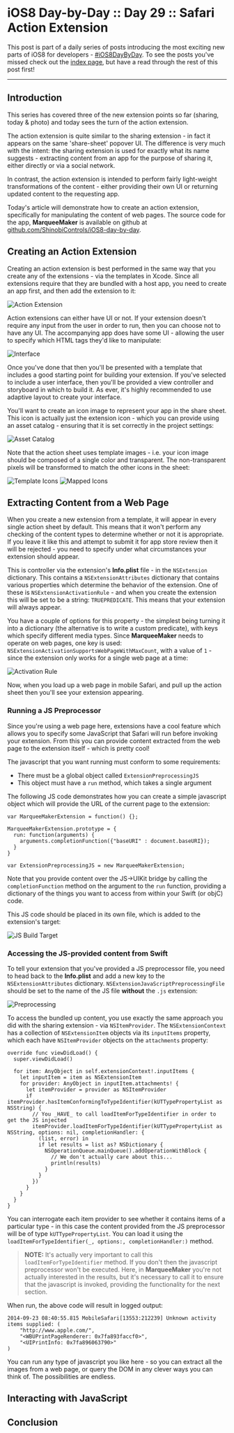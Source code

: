 # iOS8 Day-by-Day :: Day 29 :: Safari Action Extension

This post is part of a daily series of posts introducing the most exciting new
parts of iOS8 for developers - [#iOS8DayByDay](https://twitter.com/search?q=%23iOS8DayByDay).
To see the posts you've missed check out the [index page](http://shinobicontrols.com/iOS8DayByDay),
but have a read through the rest of this post first!

---

## Introduction

This series has covered three of the new extension points so far (sharing,
today & photo) and today sees the turn of the action extension.

The action extension is quite similar to the sharing extension - in fact it
appears on the same 'share-sheet' popover UI. The difference is very much with
the intent: the sharing extension is used for exactly what its name suggests -
extracting content from an app for the purpose of sharing it, either directly or
via a social network.

In contrast, the action extension is intended to perform fairly light-weight
transformations of the content - either providing their own UI or returning
updated content to the requesting app.

Today's article will demonstrate how to create an action extension,
specifically for manipulating the content of web pages. The source code for the
app, __MarqueeMaker__ is available on github at
[github.com/ShinobiControls/iOS8-day-by-day](https://github.com/ShinobiControls/iOS8-day-by-day).


## Creating an Action Extension

Creating an action extension is best performed in the same way that you create
any of the extensions - via the templates in Xcode. Since all extensions
require that they are bundled with a host app, you need to create an app first,
and then add the extension to it:

![Action Extension](assets/choosing_action_extension.png)

Action extensions can either have UI or not. If your extension doesn't require
any input from the user in order to run, then you can choose not to have any UI.
The accompanying app does have some UI - allowing the user to specify which HTML
tags they'd like to manipulate:

![Interface](assets/choosing_interface.png)

Once you've done that then you'll be presented with a template that includes a
good starting point for building your extension. If you've selected to include a
user interface, then you'll be provided a view controller and storyboard in
which to build it. As ever, it's highly recommended to use adaptive layout to
create your interface.

You'll want to create an icon image to represent your app in the share sheet.
This icon is actually just the extension icon - which you can provide using an
asset catalog - ensuring that it is set correctly in the project settings:

![Asset Catalog](assets/specify_asset_catalog.png)

Note that the action sheet uses template images - i.e. your icon image should be
composed of a single color and transparent. The non-transparent pixels will be
transformed to match the other icons in the sheet:

![Template Icons](assets/template_icons.png)
![Mapped Icons](assets/mapped_icons.png)


## Extracting Content from a Web Page

When you create a new extension from a template, it will appear in every single
action sheet by default. This means that it won't perform any checking of the
content types to determine whether or not it is appropriate. If you leave it
like this and attempt to submit it for app store review then it will be
rejected - you need to specify under what circumstances your extension should
appear.

This is controller via the extension's __Info.plist__ file - in the 
`NSExtension` dictionary. This contains a `NSExtensionAttributes` dictionary
that contains various properties which determine the behavior of the extension.
One of these is `NSExtensionActivationRule` - and when you create the extension
this will be set to be a string: `TRUEPREDICATE`. This means that your extension
will always appear.

You have a couple of options for this property - the simplest being turning it
into a dictionary (the alternative is to write a custom predicate), with keys
which specify different media types. Since __MarqueeMaker__ needs to operate on
web pages, one key is used: `NSExtensionActivationSupportsWebPageWithMaxCount`,
with a value of `1` - since the extension only works for a single web page at a
time:

![Activation Rule](assets/activation_rule.png)

Now, when you load up a web page in mobile Safari, and pull up the action sheet
then you'll see your extension appearing.

### Running a JS Preprocessor

Since you're using a web page here, extensions have a cool feature which allows
you to specify some JavaScript that Safari will run before invoking your
extension. From this you can provide content extracted from the web page to the
extension itself - which is pretty cool!

The javascript that you want running must conform to some requirements:

- There must be a global object called `ExtensionPreprocessingJS`
- This object must have a `run` method, which takes a single argument

The following JS code demonstrates how you can create a simple javascript object
which will provide the URL of the current page to the extension:

    var MarqueeMakerExtension = function() {};

    MarqueeMakerExtension.prototype = {
      run: function(arguments) {
        arguments.completionFunction({"baseURI" : document.baseURI});
      }
    }

    var ExtensionPreprocessingJS = new MarqueeMakerExtension;

Note that you provide content over the JS->UIKit bridge by calling the 
`completionFunction` method on the argument to the `run` function, providing a
dictionary of the things you want to access from within your Swift (or objC)
code.

This JS code should be placed in its own file, which is added to the extension's
target:

![JS Build Target](assets/js_build_target.png)

### Accessing the JS-provided content from Swift

To tell your extension that you've provided a JS preprocessor file, you need to
head back to the __Info.plist__ and add a new key to the `NSExtensionAttributes`
dictionary. `NSExtensionJavaScriptPreprocessingFile` should be set to the name
of the JS file __without__ the `.js` extension:

![Preprocessing](assets/preprocessing.png)

To access the bundled up content, you use exactly the same approach you did with
the sharing extension - via `NSItemProvider`. The `NSExtensionContext` has a
collection of `NSExtensionItem` objects via its `inputItems` property, which
each have `NSItemProvider` objects on the `attachments` property:

    override func viewDidLoad() {
      super.viewDidLoad()
      
      for item: AnyObject in self.extensionContext!.inputItems {
        let inputItem = item as NSExtensionItem
        for provider: AnyObject in inputItem.attachments! {
          let itemProvider = provider as NSItemProvider
          if itemProvider.hasItemConformingToTypeIdentifier(kUTTypePropertyList as NSString) {
            // You _HAVE_ to call loadItemForTypeIdentifier in order to get the JS injected
            itemProvider.loadItemForTypeIdentifier(kUTTypePropertyList as NSString, options: nil, completionHandler: {
              (list, error) in
              if let results = list as? NSDictionary {
                NSOperationQueue.mainQueue().addOperationWithBlock {
                  // We don't actually care about this...
                  println(results)
                }
              }
            })
          }
        }
      }
    }

You can interrogate each item provider to see whether it contains items of a
particular type - in this case the content provided from the JS preprocessor
will be of type `kUTTypePropertyList`. You can load it using the 
`loadItemForTypeIdentifier(_, options:, completionHandler:)` method.

> __NOTE:__ It's actually very important to call this `loadItemForTypeIdentifier`
method. If you don't then the javascript preprocessor won't be executed. Here,
in __MarqueeMaker__ you're not actually interested in the results, but it's
necessary to call it to ensure that the javascript is invoked, providing the
functionality for the next section.

When run, the above code will result in logged output:

    2014-09-23 08:40:55.815 MobileSafari[13553:212239] Unknown activity items supplied: (
        "http://www.apple.com/",
        "<WBUPrintPageRenderer: 0x7fa893faccf0>",
        "<UIPrintInfo: 0x7fa896063790>"
    )

You can run any type of javascript you like here - so you can extract all the
images from a web page, or query the DOM in any clever ways you can think of.
The possibilities are endless.

## Interacting with JavaScript


## Conclusion

